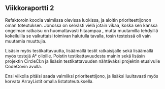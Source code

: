 ## Viikkoraportti 2

Refaktoroin koodia valmiissa olevissa luokissa, ja aloitin prioriteettijonon oman toteutuksen. Jonossa on selvästi vielä jotain vikaa, koska sen kanssa ongelman ratkaisu on huomattavasti hitaampaa
, mutta muutamilla tehdyillä kokeiluilla se vaikuttaisi toimivan halutulla tavalla, tosin testeissä oli vain muutamia muuttujia.

Lisäsin myös testikattavuutta, lisäämällä testit ratkaisijalle sekä lisäämällä myös testejä A* olioille. Poistin testikattavuudesta mainin sekä lisäsin projektin CircleCI:n ja lisäsin testikattavuuden
nähtäväksi projektin etusivulle CodeCovin avulla.

Ensi viikolla pitäisi saada valmiiksi prioriteettijono, ja lisäksi luultavasti myös korvata ArrayListit omalla listatoteutuksella.